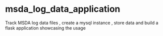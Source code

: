 # msda_log_data_application
Track MSDA log data files , create a mysql instance , store data and build a flask application showcasing the usage
